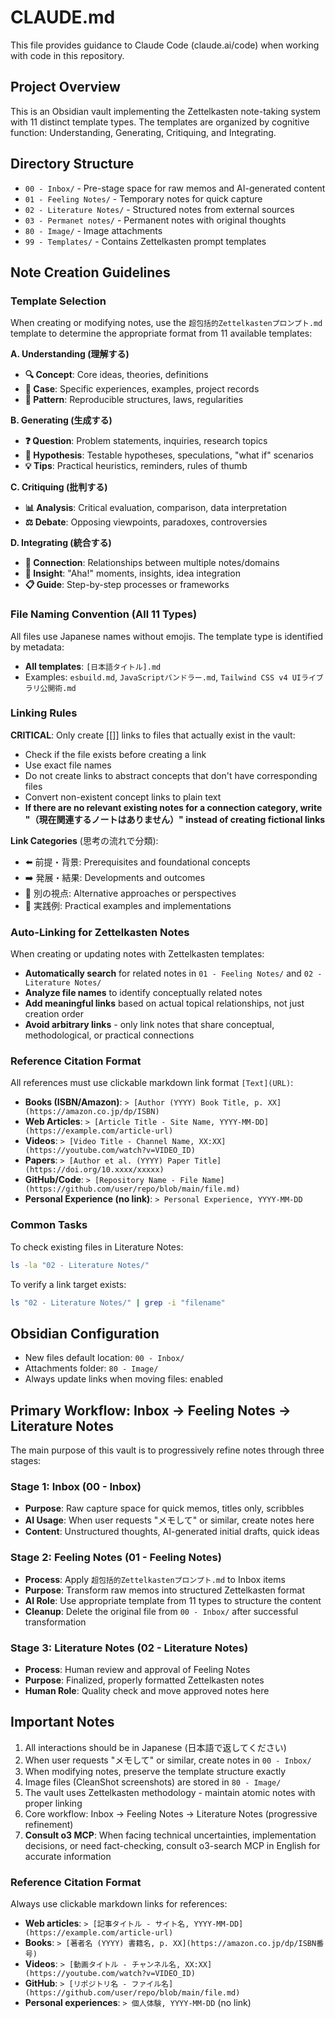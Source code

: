 # CLAUDE.md

This file provides guidance to Claude Code (claude.ai/code) when working with code in this repository.

## Project Overview

This is an Obsidian vault implementing the Zettelkasten note-taking system with 11 distinct template types. The templates are organized by cognitive function: Understanding, Generating, Critiquing, and Integrating.

## Directory Structure

- `00 - Inbox/` - Pre-stage space for raw memos and AI-generated content
- `01 - Feeling Notes/` - Temporary notes for quick capture
- `02 - Literature Notes/` - Structured notes from external sources
- `03 - Permanet notes/` - Permanent notes with original thoughts
- `80 - Image/` - Image attachments
- `99 - Templates/` - Contains Zettelkasten prompt templates

## Note Creation Guidelines

### Template Selection
When creating or modifying notes, use the `超包括的Zettelkastenプロンプト.md` template to determine the appropriate format from 11 available templates:

**A. Understanding (理解する)**
- **🔍 Concept**: Core ideas, theories, definitions
- **📝 Case**: Specific experiences, examples, project records
- **🧩 Pattern**: Reproducible structures, laws, regularities

**B. Generating (生成する)**
- **❓ Question**: Problem statements, inquiries, research topics
- **🧪 Hypothesis**: Testable hypotheses, speculations, "what if" scenarios
- **💡 Tips**: Practical heuristics, reminders, rules of thumb

**C. Critiquing (批判する)**
- **📊 Analysis**: Critical evaluation, comparison, data interpretation
- **⚖️ Debate**: Opposing viewpoints, paradoxes, controversies

**D. Integrating (統合する)**
- **🔗 Connection**: Relationships between multiple notes/domains
- **💭 Insight**: "Aha!" moments, insights, idea integration
- **📋 Guide**: Step-by-step processes or frameworks

### File Naming Convention (All 11 Types)
All files use Japanese names without emojis. The template type is identified by metadata:
- **All templates**: `[日本語タイトル].md`
- Examples: `esbuild.md`, `JavaScriptバンドラー.md`, `Tailwind CSS v4 UIライブラリ公開術.md`

### Linking Rules
**CRITICAL**: Only create [[]] links to files that actually exist in the vault:
- Check if the file exists before creating a link
- Use exact file names
- Do not create links to abstract concepts that don't have corresponding files
- Convert non-existent concept links to plain text
- **If there are no relevant existing notes for a connection category, write "（現在関連するノートはありません）" instead of creating fictional links**

**Link Categories** (思考の流れで分類):
- ⬅️ 前提・背景: Prerequisites and foundational concepts
- ➡️ 発展・結果: Developments and outcomes
- 🔀 別の視点: Alternative approaches or perspectives
- 🎯 実践例: Practical examples and implementations

### Auto-Linking for Zettelkasten Notes
When creating or updating notes with Zettelkasten templates:
- **Automatically search** for related notes in `01 - Feeling Notes/` and `02 - Literature Notes/`
- **Analyze file names** to identify conceptually related notes
- **Add meaningful links** based on actual topical relationships, not just creation order
- **Avoid arbitrary links** - only link notes that share conceptual, methodological, or practical connections

### Reference Citation Format
All references must use clickable markdown link format `[Text](URL)`:
- **Books (ISBN/Amazon)**: `> [Author (YYYY) Book Title, p. XX](https://amazon.co.jp/dp/ISBN)`
- **Web Articles**: `> [Article Title - Site Name, YYYY-MM-DD](https://example.com/article-url)`
- **Videos**: `> [Video Title - Channel Name, XX:XX](https://youtube.com/watch?v=VIDEO_ID)`
- **Papers**: `> [Author et al. (YYYY) Paper Title](https://doi.org/10.xxxx/xxxxx)`
- **GitHub/Code**: `> [Repository Name - File Name](https://github.com/user/repo/blob/main/file.md)`
- **Personal Experience (no link)**: `> Personal Experience, YYYY-MM-DD`

### Common Tasks

To check existing files in Literature Notes:
```bash
ls -la "02 - Literature Notes/"
```

To verify a link target exists:
```bash
ls "02 - Literature Notes/" | grep -i "filename"
```

## Obsidian Configuration

- New files default location: `00 - Inbox/`
- Attachments folder: `80 - Image/`
- Always update links when moving files: enabled

## Primary Workflow: Inbox → Feeling Notes → Literature Notes

The main purpose of this vault is to progressively refine notes through three stages:

### Stage 1: Inbox (00 - Inbox)
- **Purpose**: Raw capture space for quick memos, titles only, scribbles
- **AI Usage**: When user requests "メモして" or similar, create notes here
- **Content**: Unstructured thoughts, AI-generated initial drafts, quick ideas

### Stage 2: Feeling Notes (01 - Feeling Notes)
- **Process**: Apply `超包括的Zettelkastenプロンプト.md` to Inbox items
- **Purpose**: Transform raw memos into structured Zettelkasten format
- **AI Role**: Use appropriate template from 11 types to structure the content
- **Cleanup**: Delete the original file from `00 - Inbox/` after successful transformation

### Stage 3: Literature Notes (02 - Literature Notes)
- **Process**: Human review and approval of Feeling Notes
- **Purpose**: Finalized, properly formatted Zettelkasten notes
- **Human Role**: Quality check and move approved notes here

## Important Notes

1. All interactions should be in Japanese (日本語で返してください)
2. When user requests "メモして" or similar, create notes in `00 - Inbox/`
3. When modifying notes, preserve the template structure exactly
4. Image files (CleanShot screenshots) are stored in `80 - Image/`
5. The vault uses Zettelkasten methodology - maintain atomic notes with proper linking
6. Core workflow: Inbox → Feeling Notes → Literature Notes (progressive refinement)
7. **Consult o3 MCP**: When facing technical uncertainties, implementation decisions, or need fact-checking, consult o3-search MCP in English for accurate information

### Reference Citation Format
Always use clickable markdown links for references:
- **Web articles**: `> [記事タイトル - サイト名, YYYY-MM-DD](https://example.com/article-url)`
- **Books**: `> [著者名 (YYYY) 書籍名, p. XX](https://amazon.co.jp/dp/ISBN番号)`
- **Videos**: `> [動画タイトル - チャンネル名, XX:XX](https://youtube.com/watch?v=VIDEO_ID)`
- **GitHub**: `> [リポジトリ名 - ファイル名](https://github.com/user/repo/blob/main/file.md)`
- **Personal experiences**: `> 個人体験, YYYY-MM-DD` (no link)